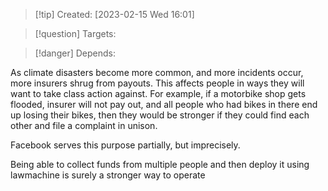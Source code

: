 
>[!tip] Created: [2023-02-15 Wed 16:01]

>[!question] Targets: 

>[!danger] Depends: 

As climate disasters become more common, and more incidents occur, more insurers shrug from payouts.  This affects people in ways they will want to take class action against.  For example, if a motorbike shop gets flooded, insurer will not pay out, and all people who had bikes in there end up losing their bikes, then they would be stronger if they could find each other and file a complaint in unison. 

Facebook serves this purpose partially, but imprecisely.

Being able to collect funds from multiple people and then deploy it using lawmachine is surely a stronger way to operate